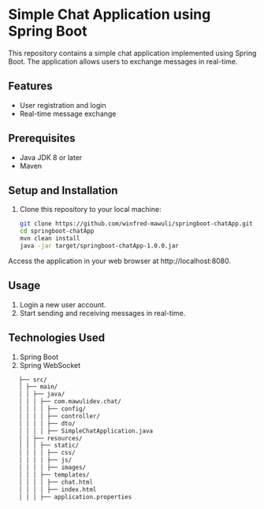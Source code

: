 # Simple Chat Application using Spring Boot

This repository contains a simple chat application implemented using Spring Boot. The application allows users to
exchange messages in real-time.

## Features

- User registration and login
- Real-time message exchange

## Prerequisites

- Java JDK 8 or later
- Maven

## Setup and Installation

1. Clone this repository to your local machine:

   ```bash
   git clone https://github.com/winfred-mawuli/springboot-chatApp.git
   cd springboot-chatApp
   mvn clean install
   java -jar target/springboot-chatApp-1.0.0.jar

Access the application in your web browser at http://localhost:8080.

## Usage

1. Login a new user account.
2. Start sending and receiving messages in real-time.

## Technologies Used

1. Spring Boot
2. Spring WebSocket




```bash
   ├── src/
   │ ├── main/
   │ │ ├── java/
   │ │ │ ├── com.mawulidev.chat/
   │ │ │ │ ├── config/
   │ │ │ │ ├── controller/
   │ │ │ │ ├── dto/
   │ │ │ │ ├── SimpleChatApplication.java
   │ │ ├── resources/
   │ │ │ ├── static/
   │ │ │ │ ├── css/
   │ │ │ │ ├── js/
   │ │ │ │ ├── images/
   │ │ │ ├── templates/
   │ │ │ │ ├── chat.html
   │ │ │ │ ├── index.html
   │ │ │ ├── application.properties


   

